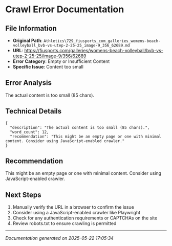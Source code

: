 # Crawl Error Documentation

## File Information
- **Original Path**: `Athletics\729_fiusports_com_galleries_womens-beach-volleyball_bvb-vs-utep-2-25-25_image-9_356_62689.md`
- **URL**: https://fiusports.com/galleries/womens-beach-volleyball/bvb-vs-utep-2-25-25/image-9/356/62689
- **Error Category**: Empty or Insufficient Content
- **Specific Issue**: Content too small

## Error Analysis
The actual content is too small (85 chars).

## Technical Details
```
{
  "description": "The actual content is too small (85 chars).",
  "word_count": 12,
  "recommendation": "This might be an empty page or one with minimal content. Consider using JavaScript-enabled crawler."
}
```

## Recommendation
This might be an empty page or one with minimal content. Consider using JavaScript-enabled crawler.

## Next Steps
1. Manually verify the URL in a browser to confirm the issue
2. Consider using a JavaScript-enabled crawler like Playwright
3. Check for any authentication requirements or CAPTCHAs on the site
4. Review robots.txt to ensure crawling is permitted

---
*Documentation generated on 2025-05-22 17:05:34*
